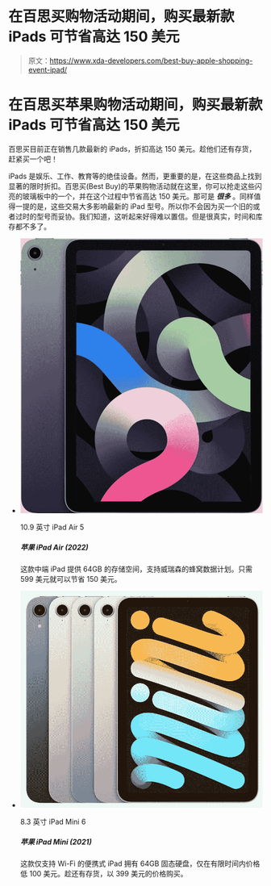 # 在百思买购物活动期间，购买最新款 iPads 可节省高达 150 美元

> 原文：<https://www.xda-developers.com/best-buy-apple-shopping-event-ipad/>

# 在百思买苹果购物活动期间，购买最新款 iPads 可节省高达 150 美元

百思买目前正在销售几款最新的 iPads，折扣高达 150 美元。趁他们还有存货，赶紧买一个吧！

iPads 是娱乐、工作、教育等的绝佳设备。然而，更重要的是，在这些商品上找到显著的限时折扣。百思买(Best Buy)的苹果购物活动就在这里，你可以抢走这些闪亮的玻璃板中的一个，并在这个过程中节省高达 150 美元。那可是 ***很多*** 。同样值得一提的是，这些交易大多影响最新的 iPad 型号。所以你不会因为买一个旧的或者过时的型号而妥协。我们知道，这听起来好得难以置信。但是很真实，时间和库存都不多了。

*   <picture>![This middle-range iPad offers 64GB of storage and supports Verizon's cellular data plans. You can save $150 by claiming it for $599 only.](img/198f649ef373069cfc4a519b92f8d890.png)</picture>

    10.9 英寸 iPad Air 5

    ##### 苹果 iPad Air (2022)

    这款中端 iPad 提供 64GB 的存储空间，支持威瑞森的蜂窝数据计划。只需 599 美元就可以节省 150 美元。

*   <picture>![This Wi-Fi-only, portable iPad has 64GB of SSD and costs $100 less for a limited time only. Grab it for $399 while it's still in stock.](img/c089e85f7112d8ccc3a074e4533e1cd7.png)</picture>

    8.3 英寸 iPad Mini 6

    ##### 苹果 iPad Mini (2021)

    这款仅支持 Wi-Fi 的便携式 iPad 拥有 64GB 固态硬盘，仅在有限时间内价格低 100 美元。趁还有存货，以 399 美元的价格购买。